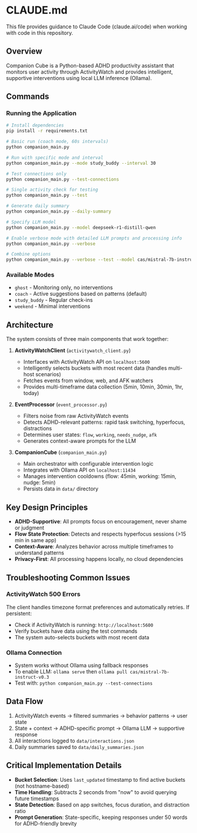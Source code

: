 # CLAUDE.md

This file provides guidance to Claude Code (claude.ai/code) when working with code in this repository.

## Overview

Companion Cube is a Python-based ADHD productivity assistant that monitors user activity through ActivityWatch and provides intelligent, supportive interventions using local LLM inference (Ollama).

## Commands

### Running the Application
```bash
# Install dependencies
pip install -r requirements.txt

# Basic run (coach mode, 60s intervals)
python companion_main.py

# Run with specific mode and interval
python companion_main.py --mode study_buddy --interval 30

# Test connections only
python companion_main.py --test-connections

# Single activity check for testing
python companion_main.py --test

# Generate daily summary
python companion_main.py --daily-summary

# Specify LLM model
python companion_main.py --model deepseek-r1-distill-qwen

# Enable verbose mode with detailed LLM prompts and processing info
python companion_main.py --verbose

# Combine options
python companion_main.py --verbose --test --model cas/mistral-7b-instruct-v0.3
```

### Available Modes
- `ghost` - Monitoring only, no interventions
- `coach` - Active suggestions based on patterns (default)
- `study_buddy` - Regular check-ins
- `weekend` - Minimal interventions

## Architecture

The system consists of three main components that work together:

1. **ActivityWatchClient** (`activitywatch_client.py`)
   - Interfaces with ActivityWatch API on `localhost:5600`
   - Intelligently selects buckets with most recent data (handles multi-host scenarios)
   - Fetches events from window, web, and AFK watchers
   - Provides multi-timeframe data collection (5min, 10min, 30min, 1hr, today)

2. **EventProcessor** (`event_processor.py`)
   - Filters noise from raw ActivityWatch events
   - Detects ADHD-relevant patterns: rapid task switching, hyperfocus, distractions
   - Determines user states: `flow`, `working`, `needs_nudge`, `afk`
   - Generates context-aware prompts for the LLM

3. **CompanionCube** (`companion_main.py`)
   - Main orchestrator with configurable intervention logic
   - Integrates with Ollama API on `localhost:11434`
   - Manages intervention cooldowns (flow: 45min, working: 15min, nudge: 5min)
   - Persists data in `data/` directory

## Key Design Principles

- **ADHD-Supportive**: All prompts focus on encouragement, never shame or judgment
- **Flow State Protection**: Detects and respects hyperfocus sessions (>15 min in same app)
- **Context-Aware**: Analyzes behavior across multiple timeframes to understand patterns
- **Privacy-First**: All processing happens locally, no cloud dependencies

## Troubleshooting Common Issues

### ActivityWatch 500 Errors
The client handles timezone format preferences and automatically retries. If persistent:
- Check if ActivityWatch is running: `http://localhost:5600`
- Verify buckets have data using the test commands
- The system auto-selects buckets with most recent data

### Ollama Connection
- System works without Ollama using fallback responses
- To enable LLM: `ollama serve` then `ollama pull cas/mistral-7b-instruct-v0.3`
- Test with: `python companion_main.py --test-connections`

## Data Flow

1. ActivityWatch events → filtered summaries → behavior patterns → user state
2. State + context → ADHD-specific prompt → Ollama LLM → supportive response
3. All interactions logged to `data/interactions.json`
4. Daily summaries saved to `data/daily_summaries.json`

## Critical Implementation Details

- **Bucket Selection**: Uses `last_updated` timestamp to find active buckets (not hostname-based)
- **Time Handling**: Subtracts 2 seconds from "now" to avoid querying future timestamps
- **State Detection**: Based on app switches, focus duration, and distraction ratio
- **Prompt Generation**: State-specific, keeping responses under 50 words for ADHD-friendly brevity
